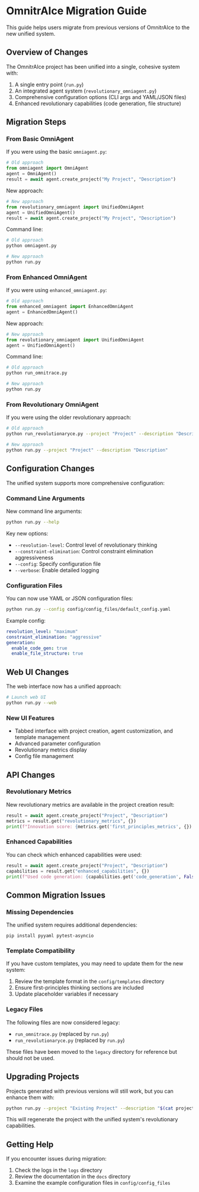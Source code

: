 # OmnitrAIce Migration Guide

This guide helps users migrate from previous versions of OmnitrAIce to the new unified system.

## Overview of Changes

The OmnitrAIce project has been unified into a single, cohesive system with:

1. A single entry point (`run.py`)
2. An integrated agent system (`revolutionary_omniagent.py`)
3. Comprehensive configuration options (CLI args and YAML/JSON files)
4. Enhanced revolutionary capabilities (code generation, file structure)

## Migration Steps

### From Basic OmniAgent

If you were using the basic `omniagent.py`:

```python
# Old approach
from omniagent import OmniAgent
agent = OmniAgent()
result = await agent.create_project("My Project", "Description")
```

New approach:

```python
# New approach
from revolutionary_omniagent import UnifiedOmniAgent
agent = UnifiedOmniAgent()
result = await agent.create_project("My Project", "Description")
```

Command line:

```bash
# Old approach
python omniagent.py

# New approach
python run.py
```

### From Enhanced OmniAgent

If you were using `enhanced_omniagent.py`:

```python
# Old approach
from enhanced_omniagent import EnhancedOmniAgent
agent = EnhancedOmniAgent()
```

New approach:

```python
# New approach
from revolutionary_omniagent import UnifiedOmniAgent
agent = UnifiedOmniAgent()
```

Command line:

```bash
# Old approach
python run_omnitrace.py

# New approach
python run.py
```

### From Revolutionary OmniAgent

If you were using the older revolutionary approach:

```bash
# Old approach
python run_revolutionaryce.py --project "Project" --description "Description"

# New approach
python run.py --project "Project" --description "Description"
```

## Configuration Changes

The unified system supports more comprehensive configuration:

### Command Line Arguments

New command line arguments:

```bash
python run.py --help
```

Key new options:
- `--revolution-level`: Control level of revolutionary thinking
- `--constraint-elimination`: Control constraint elimination aggressiveness
- `--config`: Specify configuration file
- `--verbose`: Enable detailed logging

### Configuration Files

You can now use YAML or JSON configuration files:

```bash
python run.py --config config/config_files/default_config.yaml
```

Example config:

```yaml
revolution_level: "maximum"
constraint_elimination: "aggressive"
generation:
  enable_code_gen: true
  enable_file_structure: true
```

## Web UI Changes

The web interface now has a unified approach:

```bash
# Launch web UI
python run.py --web
```

### New UI Features

- Tabbed interface with project creation, agent customization, and template management
- Advanced parameter configuration
- Revolutionary metrics display
- Config file management

## API Changes

### Revolutionary Metrics

New revolutionary metrics are available in the project creation result:

```python
result = await agent.create_project("Project", "Description")
metrics = result.get("revolutionary_metrics", {})
print(f"Innovation score: {metrics.get('first_principles_metrics', {}).get('innovation_score', 0)}")
```

### Enhanced Capabilities

You can check which enhanced capabilities were used:

```python
result = await agent.create_project("Project", "Description")
capabilities = result.get("enhanced_capabilities", {})
print(f"Used code generation: {capabilities.get('code_generation', False)}")
```

## Common Migration Issues

### Missing Dependencies

The unified system requires additional dependencies:

```
pip install pyyaml pytest-asyncio
```

### Template Compatibility

If you have custom templates, you may need to update them for the new system:

1. Review the template format in the `config/templates` directory
2. Ensure first-principles thinking sections are included
3. Update placeholder variables if necessary

### Legacy Files

The following files are now considered legacy:
- `run_omnitrace.py` (replaced by `run.py`)
- `run_revolutionaryce.py` (replaced by `run.py`)

These files have been moved to the `legacy` directory for reference but should not be used.

## Upgrading Projects

Projects generated with previous versions will still work, but you can enhance them with:

```bash
python run.py --project "Existing Project" --description "$(cat projects/ExistingProject/docs/vision.md)" --revolution-level maximum
```

This will regenerate the project with the unified system's revolutionary capabilities.

## Getting Help

If you encounter issues during migration:
1. Check the logs in the `logs` directory
2. Review the documentation in the `docs` directory
3. Examine the example configuration files in `config/config_files`
